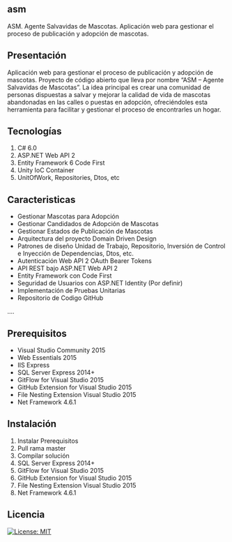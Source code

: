## asm
ASM. Agente Salvavidas de Mascotas. Aplicación web para gestionar el proceso de publicación y adopción de mascotas.

## Presentación
Aplicación web para gestionar el proceso de publicación y adopción de mascotas. Proyecto de código abierto que lleva por nombre “ASM – Agente Salvavidas de Mascotas”. La idea principal es crear una comunidad de personas dispuestas a salvar y mejorar la calidad de vida de mascotas abandonadas en las calles o puestas en adopción, ofreciéndoles esta herramienta para facilitar y gestionar el proceso de encontrarles un hogar.

## Tecnologías

1. C# 6.0
2. ASP.NET Web API 2
3. Entity Framework 6 Code First
4. Unity IoC Container
5. UnitOfWork, Repositories, Dtos, etc


## Caracteristicas
- Gestionar Mascotas para Adopción
- Gestionar Candidados de Adopción de Mascotas
- Gestionar Estados de Publicación de Mascotas
- Arquitectura del proyecto Domain Driven Design
- Patrones de diseño Unidad de Trabajo, Repositorio, Inversión de Control e Inyección de Dependencias, Dtos, etc.
- Autenticación Web API 2 OAuth Bearer Tokens
- API REST bajo ASP.NET Web API 2
- Entity Framework con Code First
- Seguridad de Usuarios con ASP.NET Identity (Por definir)
- Implementación de Pruebas Unitarias
- Repositorio de Codigo GitHub

....

## Prerequisitos
- Visual Studio Community 2015
- Web Essentials 2015
- IIS Express
- SQL Server Express 2014+
- GitFlow for Visual Studio 2015
- GitHub Extension for Visual Studio 2015
- File Nesting Extension Visual Studio 2015
- Net Framework 4.6.1

## Instalación
1. Instalar Prerequisitos
2. Pull rama master
3. Compilar solución
4. SQL Server Express 2014+
5. GitFlow for Visual Studio 2015
6. GitHub Extension for Visual Studio 2015
7. File Nesting Extension Visual Studio 2015
8. Net Framework 4.6.1


## Licencia

[![License: MIT](https://img.shields.io/badge/License-MIT-yellow.svg)](https://opensource.org/licenses/MIT)
